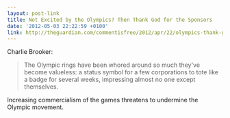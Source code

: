 ```yaml
---
layout: post-link
title: Not Excited by the Olympics? Then Thank God for the Sponsors
date: '2012-05-03 22:22:59 +0100'
link: http://theguardian.com/commentisfree/2012/apr/22/olympics-thank-god-for-sponsors
---
```

Charlie Brooker:

> The Olympic rings have been whored around so much they've become valueless: a status symbol for a few corporations to tote like a badge for several weeks, impressing almost no one except themselves.

Increasing commercialism of the games threatens to undermine the Olympic movement.